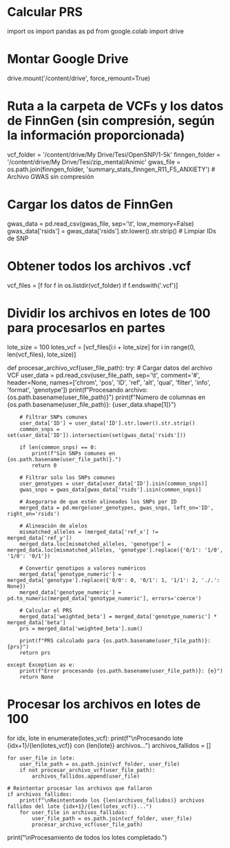 # Calcular PRS

import os
import pandas as pd
from google.colab import drive

# Montar Google Drive
drive.mount('/content/drive', force_remount=True)

# Ruta a la carpeta de VCFs y los datos de FinnGen (sin compresión, según la información proporcionada)
vcf_folder = '/content/drive/My Drive/Tesi/OpenSNP/1-5k'
finngen_folder = '/content/drive/My Drive/Tesi/zip_mental/Animic'
gwas_file = os.path.join(finngen_folder, 'summary_stats_finngen_R11_F5_ANXIETY')  # Archivo GWAS sin compresión

# Cargar los datos de FinnGen
gwas_data = pd.read_csv(gwas_file, sep='\t', low_memory=False)
gwas_data['rsids'] = gwas_data['rsids'].str.lower().str.strip()  # Limpiar IDs de SNP

# Obtener todos los archivos .vcf
vcf_files = [f for f in os.listdir(vcf_folder) if f.endswith('.vcf')]

# Dividir los archivos en lotes de 100 para procesarlos en partes
lote_size = 100
lotes_vcf = [vcf_files[i:i + lote_size] for i in range(0, len(vcf_files), lote_size)]

def procesar_archivo_vcf(user_file_path):
    try:
        # Cargar datos del archivo VCF
        user_data = pd.read_csv(user_file_path, sep='\t', comment='#', header=None, names=['chrom', 'pos', 'ID', 'ref', 'alt', 'qual', 'filter', 'info', 'format', 'genotype'])
        print(f"Procesando archivo: {os.path.basename(user_file_path)}")
        print(f"Número de columnas en {os.path.basename(user_file_path)}: {user_data.shape[1]}")
        
        # Filtrar SNPs comunes
        user_data['ID'] = user_data['ID'].str.lower().str.strip()
        common_snps = set(user_data['ID']).intersection(set(gwas_data['rsids']))
        
        if len(common_snps) == 0:
            print(f"Sin SNPs comunes en {os.path.basename(user_file_path)}.")
            return 0
        
        # Filtrar solo los SNPs comunes
        user_genotypes = user_data[user_data['ID'].isin(common_snps)]
        gwas_snps = gwas_data[gwas_data['rsids'].isin(common_snps)]
        
        # Asegurarse de que estén alineados los SNPs por ID
        merged_data = pd.merge(user_genotypes, gwas_snps, left_on='ID', right_on='rsids')

        # Alineación de alelos
        mismatched_alleles = (merged_data['ref_x'] != merged_data['ref_y'])
        merged_data.loc[mismatched_alleles, 'genotype'] = merged_data.loc[mismatched_alleles, 'genotype'].replace({'0/1': '1/0', '1/0': '0/1'})
        
        # Convertir genotipos a valores numéricos
        merged_data['genotype_numeric'] = merged_data['genotype'].replace({'0/0': 0, '0/1': 1, '1/1': 2, './.': None})
        merged_data['genotype_numeric'] = pd.to_numeric(merged_data['genotype_numeric'], errors='coerce')
        
        # Calcular el PRS
        merged_data['weighted_beta'] = merged_data['genotype_numeric'] * merged_data['beta']
        prs = merged_data['weighted_beta'].sum()
        
        print(f"PRS calculado para {os.path.basename(user_file_path)}: {prs}")
        return prs

    except Exception as e:
        print(f"Error procesando {os.path.basename(user_file_path)}: {e}")
        return None

# Procesar los archivos en lotes de 100
for idx, lote in enumerate(lotes_vcf):
    print(f"\nProcesando lote {idx+1}/{len(lotes_vcf)} con {len(lote)} archivos...")
    archivos_fallidos = []

    for user_file in lote:
        user_file_path = os.path.join(vcf_folder, user_file)
        if not procesar_archivo_vcf(user_file_path):
            archivos_fallidos.append(user_file)

    # Reintentar procesar los archivos que fallaron
    if archivos_fallidos:
        print(f"\nReintentando los {len(archivos_fallidos)} archivos fallidos del lote {idx+1}/{len(lotes_vcf)}...")
        for user_file in archivos_fallidos:
            user_file_path = os.path.join(vcf_folder, user_file)
            procesar_archivo_vcf(user_file_path)

print("\nProcesamiento de todos los lotes completado.")
